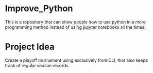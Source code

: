 # Improve_Python
This is a repository that can show people how to use python in a more programming method instead of using jupyter notebooks all the times. 

# Project Idea
Create a playoff tournament using exclusively from CLI, that also keeps track of regular season records. 
